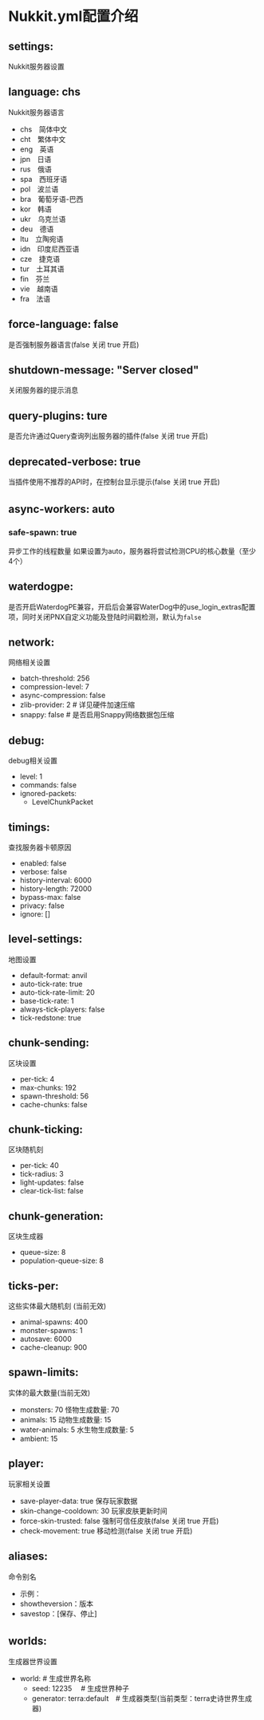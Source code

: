 # Nukkit.yml配置介绍  

## settings:
Nukkit服务器设置
## language: chs
Nukkit服务器语言
- chs　简体中文
- cht　繁体中文
- eng　英语
- jpn　日语
- rus　俄语
- spa　西班牙语　
- pol　波兰语
- bra　葡萄牙语-巴西
- kor　韩语
- ukr　乌克兰语
- deu　德语
- ltu　立陶宛语
- idn　印度尼西亚语
- cze　捷克语
- tur　土耳其语
- fin　芬兰
- vie　越南语
- fra　法语
 ## force-language: false
 是否强制服务器语言(false 关闭 true 开启)
 ## shutdown-message: "Server closed"
 关闭服务器的提示消息
 ## query-plugins: ture
 是否允许通过Query查询列出服务器的插件(false 关闭 true 开启)
 ## deprecated-verbose: true
 当插件使用不推荐的API时，在控制台显示提示(false 关闭 true 开启)
 ## async-workers: auto　
 ### safe-spawn: true
 异步工作的线程数量
 如果设置为auto，服务器将尝试检测CPU的核心数量（至少4个）

## waterdogpe:  
是否开启WaterdogPE兼容，开启后会兼容WaterDog中的use_login_extras配置项，同时关闭PNX自定义功能及登陆时间戳检测，默认为`false`  

## network:
网络相关设置
 - batch-threshold: 256
 - compression-level: 7
 - async-compression: false
 - zlib-provider: 2 # 详见硬件加速压缩
 - snappy: false # 是否启用Snappy网络数据包压缩

## debug:
debug相关设置
 - level: 1
 - commands: false
 - ignored-packets:
   - LevelChunkPacket

## timings:
查找服务器卡顿原因
- enabled: false
- verbose: false
- history-interval: 6000
- history-length: 72000
- bypass-max: false
- privacy: false
- ignore: []

## level-settings:
地图设置
- default-format: anvil
- auto-tick-rate: true
- auto-tick-rate-limit: 20
- base-tick-rate: 1
- always-tick-players: false
- tick-redstone: true

## chunk-sending:
区块设置
- per-tick: 4
- max-chunks: 192
- spawn-threshold: 56
- cache-chunks: false

## chunk-ticking:
区块随机刻
- per-tick: 40
- tick-radius: 3
- light-updates: false
- clear-tick-list: false

## chunk-generation:
区块生成器
- queue-size: 8
- population-queue-size: 8

## ticks-per:
这些实体最大随机刻 (当前无效)
 - animal-spawns: 400
 - monster-spawns: 1
 - autosave: 6000
 - cache-cleanup: 900

## spawn-limits:
实体的最大数量(当前无效)
 - monsters: 70
 怪物生成数量: 70
 - animals: 15
 动物生成数量: 15
 - water-animals: 5
 水生物生成数量: 5
 - ambient: 15
 

## player:
玩家相关设置
 - save-player-data: true
 保存玩家数据
 - skin-change-cooldown: 30
 玩家皮肤更新时间
 - force-skin-trusted: false
 强制可信任皮肤(false 关闭 true 开启)
 - check-movement: true
 移动检测(false 关闭 true 开启)

## aliases:
命令别名
- 示例：
- showtheversion：版本
- savestop：[保存、停止]

## worlds:　
生成器世界设置
  - world: # 生成世界名称
     - seed: 12235 　# 生成世界种子
     - generator: terra:default　# 生成器类型(当前类型：terra史诗世界生成器)
    

